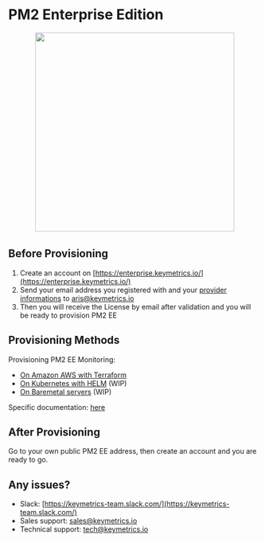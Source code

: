 # PM2 Enterprise Edition

<center>
  <img width="400" src="https://i.imgur.com/rSr48fK.png"/>
  </center> 

## Before Provisioning

1. Create an account on [https://enterprise.keymetrics.io/](https://enterprise.keymetrics.io/)
1. Send your email address you registered with and your [provider informations](https://github.com/keymetrics/on-premise/blob/master/docs/provider.md) to aris@keymetrics.io
1. Then you will receive the License by email after validation and you will be ready to provision PM2 EE

## Provisioning Methods

Provisioning PM2 EE Monitoring:
- [On Amazon AWS with Terraform](https://github.com/keymetrics/on-premise/blob/master/docs/AWS.md)
- [On Kubernetes with HELM]() (WIP)
- [On Baremetal servers]() (WIP)

Specific documentation: [here](https://github.com/keymetrics/on-premise/blob/master/docs/BACKEND.md)

## After Provisioning

Go to your own public PM2 EE address, then create an account and you are ready to go.

## Any issues?

- Slack: [https://keymetrics-team.slack.com/](https://keymetrics-team.slack.com/)
- Sales support: sales@keymetrics.io
- Technical support: tech@keymetrics.io
